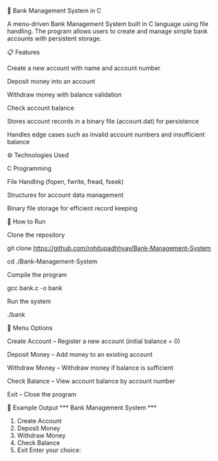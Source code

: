 🏦 Bank Management System in C

A menu-driven Bank Management System built in C language using file handling. The program allows users to create and manage simple bank accounts with persistent storage.


📋 Features

Create a new account with name and account number

Deposit money into an account

Withdraw money with balance validation

Check account balance

Stores account records in a binary file (account.dat) for persistence

Handles edge cases such as invalid account numbers and insufficient balance


⚙️ Technologies Used

C Programming

File Handling (fopen, fwrite, fread, fseek)

Structures for account data management

Binary file storage for efficient record keeping


🚀 How to Run

Clone the repository

git clone https://github.com/rohitupadhhyay/Bank-Management-System

cd ./Bank-Management-System


Compile the program

gcc bank.c -o bank


Run the system

./bank


📖 Menu Options

Create Account – Register a new account (initial balance = 0)

Deposit Money – Add money to an existing account

Withdraw Money – Withdraw money if balance is sufficient

Check Balance – View account balance by account number

Exit – Close the program


📝 Example Output
*** Bank Management System ***
1. Create Account
2. Deposit Money
3. Withdraw Money
4. Check Balance
5. Exit
Enter your choice:
